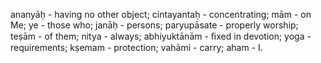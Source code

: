 ananyāḥ - having no other object; cintayantaḥ - concentrating; mām - on Me; ye - those who; janāḥ - persons; paryupāsate - properly worship; teṣām - of them; nitya - always; abhiyuktānām - ﬁxed in devotion; yoga - requirements; kṣemam - protection; vahāmi - carry; aham - I.